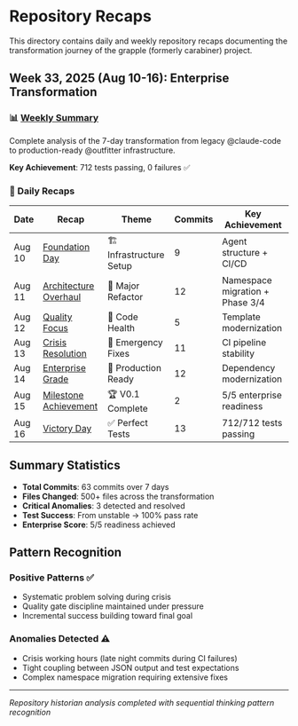 # Repository Recaps

This directory contains daily and weekly repository recaps documenting the transformation journey of the grapple (formerly carabiner) project.

## Week 33, 2025 (Aug 10-16): Enterprise Transformation

### 📊 [Weekly Summary](./WEEKLY-SUMMARY-2025-W33.md)
Complete analysis of the 7-day transformation from legacy @claude-code to production-ready @outfitter infrastructure.

**Key Achievement**: 712 tests passing, 0 failures ✅

### 📅 Daily Recaps

| Date | Recap | Theme | Commits | Key Achievement |
|------|-------|-------|---------|-----------------|
| Aug 10 | [Foundation Day](./20250810-repo-recap.md) | 🏗️ Infrastructure Setup | 9 | Agent structure + CI/CD |
| Aug 11 | [Architecture Overhaul](./20250811-repo-recap.md) | 🔄 Major Refactor | 12 | Namespace migration + Phase 3/4 |
| Aug 12 | [Quality Focus](./20250812-repo-recap.md) | 🔧 Code Health | 5 | Template modernization |
| Aug 13 | [Crisis Resolution](./20250813-repo-recap.md) | 🚨 Emergency Fixes | 11 | CI pipeline stability |
| Aug 14 | [Enterprise Grade](./20250814-repo-recap.md) | 🏢 Production Ready | 12 | Dependency modernization |
| Aug 15 | [Milestone Achievement](./20250815-repo-recap.md) | 🏆 V0.1 Complete | 2 | 5/5 enterprise readiness |
| Aug 16 | [Victory Day](./20250816-repo-recap.md) | ✅ Perfect Tests | 13 | 712/712 tests passing |

## Summary Statistics

- **Total Commits**: 63 commits over 7 days
- **Files Changed**: 500+ files across the transformation
- **Critical Anomalies**: 3 detected and resolved
- **Test Success**: From unstable → 100% pass rate
- **Enterprise Score**: 5/5 readiness achieved

## Pattern Recognition

### Positive Patterns ✅
- Systematic problem solving during crisis
- Quality gate discipline maintained under pressure
- Incremental success building toward final goal

### Anomalies Detected ⚠️
- Crisis working hours (late night commits during CI failures)
- Tight coupling between JSON output and test expectations
- Complex namespace migration requiring extensive fixes

---

*Repository historian analysis completed with sequential thinking pattern recognition*
